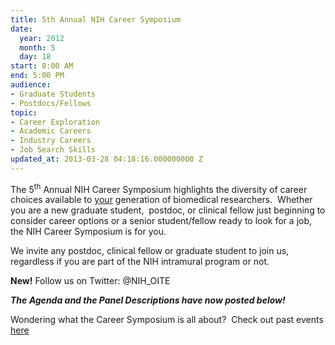 ```yaml
---
title: 5th Annual NIH Career Symposium
date:
  year: 2012
  month: 5
  day: 18
start: 8:00 AM
end: 5:00 PM
audience:
- Graduate Students
- Postdocs/Fellows
topic:
- Career Exploration
- Academic Careers
- Industry Careers
- Job Search Skills
updated_at: 2013-03-28 04:18:16.000000000 Z
---
```

The 5<sup>th</sup> Annual NIH Career Symposium highlights the diversity
of career choices available to <span style="text-decoration:
underline;">your</span> generation of biomedical researchers.  Whether
you are a new graduate student,  postdoc, or clinical fellow just
beginning to consider career options or a senior student/fellow ready to
look for a job, the NIH Career Symposium is for you.

We invite any postdoc, clinical fellow or graduate student to join us,
regardless if you are part of the NIH intramural program or not.

**New!** Follow us on Twitter: @NIH\_OITE

***The Agenda and the Panel Descriptions have now posted below!***

Wondering what the Career Symposium is all about?  Check out past events
[here](/nih_career_symposium)
